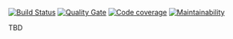 [![Build Status](https://travis-ci.org/virtum/auctionFinderBackend.svg?branch=master)](https://travis-ci.org/virtum/auctionFinderBackend)
[![Quality Gate](https://sonarcloud.io/api/project_badges/measure?project=com.filocha%3Aauctionfinderbackend&metric=alert_status)](https://sonarcloud.io/dashboard?id=com.filocha%3Aauctionfinderbackend)
[![Code coverage](https://sonarcloud.io/api/project_badges/measure?project=com.filocha%3Aauctionfinderbackend&metric=coverage)](https://sonarcloud.io/dashboard?id=com.filocha%3Aauctionfinderbackend)
[![Maintainability](https://sonarcloud.io/api/project_badges/measure?project=com.filocha%3Aauctionfinderbackend&metric=sqale_rating)](https://sonarcloud.io/dashboard?id=com.filocha%3Aauctionfinderbackend)


TBD